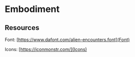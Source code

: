 # Embodiment


## Resources

Font: [https://www.dafont.com/alien-encounters.font](Font)

Icons: [https://iconmonstr.com/](Icons)
